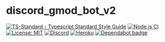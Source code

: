 # discord_gmod_bot_v2
[![TS-Standard - Typescript Standard Style Guide](https://badgen.net/badge/code%20style/ts-standard/blue?icon=typescript)](https://github.com/standard/ts-standard)
[![Node.js CI](https://github.com/manix84/discord_gmod_bot_v2/actions/workflows/node.js.yml/badge.svg)](https://github.com/manix84/discord_gmod_bot_v2/actions/workflows/node.js.yml)
[![License: MIT](https://img.shields.io/badge/License-MIT-brightgreen.svg)](https://github.com/manix84/discord_gmod_bot_v2/blob/main/LICENSE)
[![Discord](https://img.shields.io/discord/732566248461828228.svg?label=&logo=discord&logoColor=ffffff&color=7389D8&labelColor=6A7EC2)](https://discord.gg/yg6KJ8c)
[![Heroku](https://pyheroku-badge.herokuapp.com/?app=discord-muter-beta&style=flat)](https://discord-muter-beta.herokuapp.com/)
[![Dependabot badge](https://badgen.net/github/dependabot/standard/ts-standard?icon=dependabot)](https://dependabot.com/)
